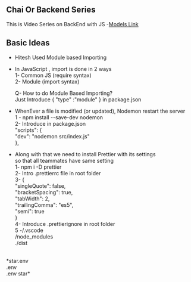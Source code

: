 ## Chai Or Backend Series

This is Video Series on BackEnd with JS
-[Models Link](https://app.eraser.io/workspace/YtPqZ1VogxGy1jzIDkzj)

## Basic Ideas
- Hitesh Used Module based Importing
- In JavaScript , import is done in 2 ways<br>
  1- Common JS (require syntax) <Br>
  2- Module (import syntax)

  Q- How to do Module Based Importing?<br>
     Just Introduce { "type" :"module" }  in package.json

- WhenEver a file is modified (or updated), Nodemon restart the server <br>
   1 - npm install --save-dev nodemon<br>
   2-  Introduce in package.json <br> "scripts": { <br>
          "dev": "nodemon src/index.js"<br>
        },<br>

- Along with that we need to install Prettier with its settings <br>
  so that all teammates have same setting<br>
  1- npm i -D prettier<br>
  2- Intro .prettierrc file in root folder<br>
  3- {                           <br>
    "singleQuote": false, <br>
    "bracketSpacing": true,<br>
    "tabWidth": 2,<br>
    "trailingComma": "es5",<br>
    "semi": true<br>
}<br>
4- Introduce .prettierignore in root folder<br>
5 -/.vscode<br>
/node_modules<br>
./dist<br>
<br>
*star.env<br>
.env<br>
.env star*<br>
  